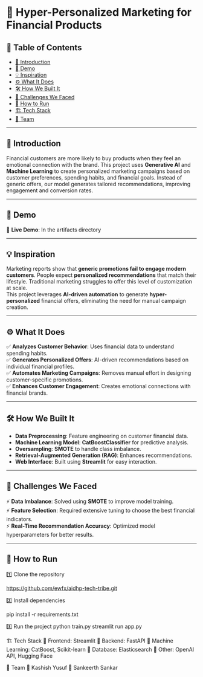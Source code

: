 # 🚀 Hyper-Personalized Marketing for Financial Products

## 📌 Table of Contents
- [🎯 Introduction](#-introduction)
- [🎥 Demo](#-demo)
- [💡 Inspiration](#-inspiration)
- [⚙️ What It Does](#-what-it-does)
- [🛠️ How We Built It](#-how-we-built-it)
- [🚧 Challenges We Faced](#-challenges-we-faced)
- [🏃 How to Run](#-how-to-run)
- [🏗️ Tech Stack](#-tech-stack)
- [👥 Team](#-team)

---

## 🎯 Introduction
Financial customers are more likely to buy products when they feel an emotional connection with the brand. This project uses **Generative AI** and **Machine Learning** to create personalized marketing campaigns based on customer preferences, spending habits, and financial goals. Instead of generic offers, our model generates tailored recommendations, improving engagement and conversion rates.

---

## 🎥 Demo
🔗 **Live Demo**: In the artifacts directory

---

## 💡 Inspiration
Marketing reports show that **generic promotions fail to engage modern customers**. People expect **personalized recommendations** that match their lifestyle. Traditional marketing struggles to offer this level of customization at scale.  
This project leverages **AI-driven automation** to generate **hyper-personalized** financial offers, eliminating the need for manual campaign creation.

---

## ⚙️ What It Does
✅ **Analyzes Customer Behavior**: Uses financial data to understand spending habits.  
✅ **Generates Personalized Offers**: AI-driven recommendations based on individual financial profiles.  
✅ **Automates Marketing Campaigns**: Removes manual effort in designing customer-specific promotions.  
✅ **Enhances Customer Engagement**: Creates emotional connections with financial brands.

---

## 🛠️ How We Built It
- **Data Preprocessing**: Feature engineering on customer financial data.
- **Machine Learning Model**: **CatBoostClassifier** for predictive analysis.
- **Oversampling**: **SMOTE** to handle class imbalance.
- **Retrieval-Augmented Generation (RAG)**: Enhances recommendations.
- **Web Interface**: Built using **Streamlit** for easy interaction.

---

## 🚧 Challenges We Faced
⚡ **Data Imbalance**: Solved using **SMOTE** to improve model training.  
⚡ **Feature Selection**: Required extensive tuning to choose the best financial indicators.  
⚡ **Real-Time Recommendation Accuracy**: Optimized model hyperparameters for better results.

---

## 🏃 How to Run

1️⃣ Clone the repository

https://github.com/ewfx/aidhp-tech-tribe.git

2️⃣ Install dependencies

pip install -r requirements.txt

3️⃣ Run the project
python train.py
streamlit run app.py

🏗️ Tech Stack
🔹 Frontend: Streamlit
🔹 Backend: FastAPI
🔹 Machine Learning: CatBoost, Scikit-learn
🔹 Database: Elasticsearch
🔹 Other: OpenAI API, Hugging Face

👥 Team
👤 Kashish Yusuf
👤 Sankeerth Sankar
